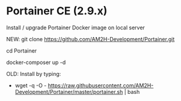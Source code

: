 # Portainer CE (2.9.x)
Install / upgrade Portainer Docker image on local server

NEW:
git clone https://github.com/AM2H-Development/Portainer.git

cd Portainer

docker-composer up -d


OLD:
Install by typing:
* wget -q -O - https://raw.githubusercontent.com/AM2H-Development/Portainer/master/portainer.sh | bash
